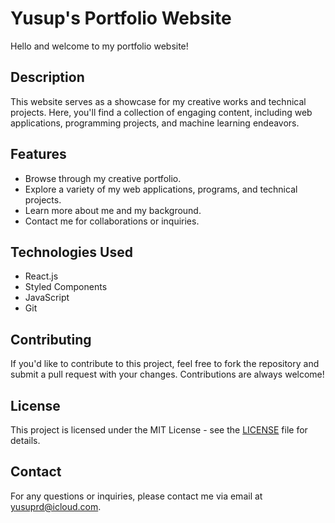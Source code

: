 # Yusup's Portfolio Website

Hello and welcome to my portfolio website!

## Description

This website serves as a showcase for my creative works and technical projects. Here, you'll find a collection of engaging content, including web applications, programming projects, and machine learning endeavors.

## Features

-   Browse through my creative portfolio.
-   Explore a variety of my web applications, programs, and technical projects.
-   Learn more about me and my background.
-   Contact me for collaborations or inquiries.

## Technologies Used

-   React.js
-   Styled Components
-   JavaScript
-   Git

## Contributing

If you'd like to contribute to this project, feel free to fork the repository and submit a pull request with your changes. Contributions are always welcome!

## License

This project is licensed under the MIT License - see the [LICENSE](LICENSE) file for details.

## Contact

For any questions or inquiries, please contact me via email at [yusuprd@icloud.com](mailto:yusuprd@icloud.com).
